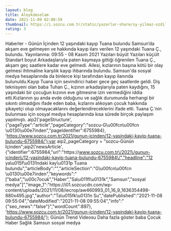```yaml
--- 
layout: blog
title: Aleykümselam
date: 2021-11-09 02:00:59
thumbnail: https://i.sozcu.com.tr/static/yazarlar-share/sy-yilmaz-ozdil.jpg?ver=8.0.1
rating: 3
---
```

   Haberler - Günün İçinden 12 yaşındaki kayıp Tuana bulundu Samsun’da akşam eve gelmeyen ve hakkında kayıp ilanı verilen 12 yaşındaki Tuana Ç., bulundu.        Yayınlanma: 09:55 - 08 Kasım 2021                  Yazıları büyüt Yazıları küçült Standart boyut         Arkadaşlarıyla paten kaymaya gittiği öğrenilen Tuana Ç., akşam geç saatlere kadar eve gelmedi. Ailesi, kızlarının başına kötü bir olay gelmesi ihtimaline karşılık kayıp ihbarında bulundu. Samsun'da sosyal medya hesaplarında da binlerce kişi tarafından kayıp ilanında bulunuldu.Kayıp Tuana için sevindirici haber gece geç saatlerde geldi. Diş teknisyeni olan baba Tuhan Ç., kızının arkadaşlarıyla paten kaydığını, 15 yaşındaki bir çocuğun kızının eve gitmesine izin vermediğini iddia etti.Kızlarının şu anda evde olduğunu ve sağlık durumunda herhangi bir sıkıntı olmadığını ifade eden baba, kızlarını alıkoyan çocuk hakkında şikayetçi olup olmayacaklarını değerlendireceklerini ifade etti. Tuana Ç.’nin bulunması için sosyal medya hesaplarında kısa sürede birçok paylaşım yapılmıştı. aip2('pageStructure', {"pageType":"article","pageCategory":"sozcu-G\u00fcn\u00fcn \u0130\u00e7inden","pageIdentifier":6755984}, 'https://www.sozcu.com.tr/2021/gunun-icinden/12-yasindaki-kayip-tuana-bulundu-6755984/');var aip2_pageCategory = "sozcu-Günün İçinden";aip2('newsArticle', {"identifier":6755984,"url":"https:\/\/www.sozcu.com.tr\/2021\/gunun-icinden\/12-yasindaki-kayip-tuana-bulundu-6755984\/","headline":"12 ya\u015f\u0131ndaki kay\u0131p Tuana bulundu","articleBody":"","articleSection":"G\u00fcn\u00fcn \u0130\u00e7inden","keywords":"[\"baba\",\"\\u00c7ocuk\",\"Haber\",\"Sa\\u011fl\\u0131k\",\"Samsun\",\"sosyal medya\"]","image_1":"https:\/\/i01.sozcucdn.com\/wp-content\/uploads\/2021\/11\/08\/iecrop\/aw460993_01_16_9_1636354498-880x495.jpg","author":"Ta\u015fk\u0131n Su","datePublished":"2021-11-08 09:55:04","dateModified":"2021-11-08 09:55:04","info":"{\"seo_news\":\"false\"}","wordCount":897}, 'https://www.sozcu.com.tr/2021/gunun-icinden/12-yasindaki-kayip-tuana-bulundu-6755984/');  Günün Trend Videosu   Daha fazla göster   baba Çocuk Haber Sağlık Samsun sosyal medya   
